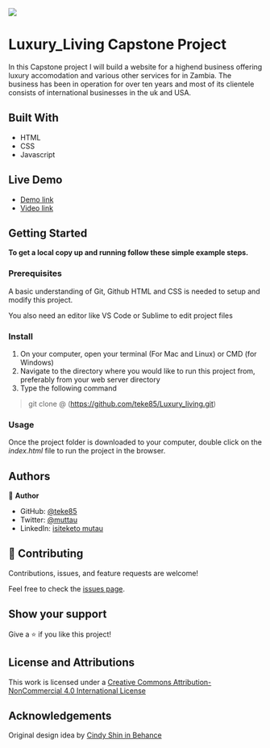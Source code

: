 ![](https://img.shields.io/badge/Microverse-blueviolet)

# Luxury_Living Capstone Project

In this Capstone project I will build a website for a highend business offering luxury accomodation and various other services for in Zambia. The business has been in operation for over ten years and most of its clientele consists of international businesses in the uk and USA.

## Built With

- HTML
- CSS
- Javascript

## Live Demo

- [Demo link](https://teke85.github.io/Luxury_living/)
- [Video link](https://www.loom.com/share/e482f101625a44768fe2e80cbecdf2cc)

## Getting Started

**To get a local copy up and running follow these simple example steps.**

### Prerequisites

A basic understanding of Git, Github HTML and CSS is needed to setup and modify this project.

You also need an editor like VS Code or Sublime to edit project files

### Install

1. On your computer, open your terminal (For Mac and Linux) or CMD (for Windows)
2. Navigate to the directory where you would like to run this project from, preferably from your web server directory
3. Type the following command

> git clone @ (https://github.com/teke85/Luxury_living.git)

### Usage

Once the project folder is downloaded to your computer, double click on the _index.html_ file to run the project in the browser.

## Authors

👤 **Author**

- GitHub: [@teke85](https://github.com/teke85)
- Twitter: [@muttau](https://twitter.com/muttau)
- LinkedIn: [isiteketo mutau](https://www.linkedin.com/in/isiteketo-mutau-736894241/)

## 🤝 Contributing

Contributions, issues, and feature requests are welcome!

Feel free to check the [issues page](../../issues/).

## Show your support

Give a ⭐️ if you like this project!

## License and Attributions

This work is licensed under a [Creative Commons Attribution-NonCommercial 4.0 International License](http://creativecommons.org/licenses/by-nc/4.0/)

## Acknowledgements

Original design idea by [Cindy Shin in Behance](https://www.behance.net/adagio07)
